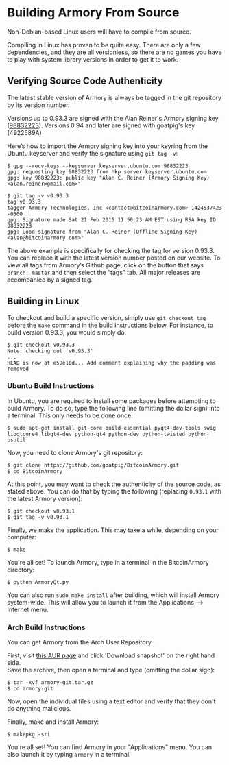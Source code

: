 # Building Armory From Source

Non-Debian-based Linux users will have to compile from source.

Compiling in Linux has proven to be quite easy. There are only a few dependencies, and they are all versionless, so there are no games you have to play with system library versions in order to get it to work.

## Verifying Source Code Authenticity

The latest stable version of Armory is always be tagged in the git repository by its version number.

Versions up to 0.93.3 are signed with the Alan Reiner's Armory signing key ([98832223](https://pgp.mit.edu/pks/lookup?op=vindex&search=0x4AB16AEA98832223)).
Versions 0.94 and later are signed with goatpig's key (4922589A)

Here’s how to import the Armory signing key into your keyring from the Ubuntu keyserver and verify the signature using `git tag -v`:

```
$ gpg --recv-keys --keyserver keyserver.ubuntu.com 98832223
gpg: requesting key 98832223 from hkp server keyserver.ubuntu.com
gpg: key 98832223: public key "Alan C. Reiner (Armory Signing Key) <alan.reiner@gmail.com>"

$ git tag -v v0.93.3
tag v0.93.3
tagger Armory Technologies, Inc <contact@bitcoinarmory.com> 1424537423 -0500
gpg: Signature made Sat 21 Feb 2015 11:50:23 AM EST using RSA key ID 98832223
gpg: Good signature from "Alan C. Reiner (Offline Signing Key) <alan@bitcoinarmory.com>"
```

The above example is specifically for checking the tag for version 0.93.3. You can replace it with the latest version number posted on our website. To view all tags from Armory’s Github page, click on the button that says `branch: master` and then select the “tags” tab. All major releases are accompanied by a signed tag.

## Building in Linux

To checkout and build a specific version, simply use `git checkout tag` before the `make` command in the build instructions below. For instance, to build version 0.93.3, you would simply do:

```
$ git checkout v0.93.3
Note: checking out 'v0.93.3'
...
HEAD is now at e59e10d... Add comment explaining why the padding was removed
```

### Ubuntu Build Instructions

In Ubuntu, you are required to install some packages before attempting to build Armory. To do so, type the following line (omitting the dollar sign) into a terminal. This only needs to be done once:

    $ sudo apt-get install git-core build-essential pyqt4-dev-tools swig libqtcore4 libqt4-dev python-qt4 python-dev python-twisted python-psutil

Now, you need to clone Armory's git repository:

    $ git clone https://github.com/goatpig/BitcoinArmory.git
    $ cd BitcoinArmory

At this point, you may want to check the authenticity of the source code, as stated above. You can do that by typing the following (replacing `0.93.1` with the latest Armory version):

    $ git checkout v0.93.1
    $ git tag -v v0.93.1

Finally, we make the application. This may take a while, depending on your computer:

    $ make

You're all set! To launch Armory, type in a terminal in the BitcoinArmory directory:

    $ python ArmoryQt.py

You can also run `sudo make install` after building, which will install Armory system-wide. This will allow you to launch it from the Applications –> Internet menu.


### Arch Build Instructions

You can get Armory from the Arch User Repository.

First, visit [this AUR page](https://aur.archlinux.org/packages/armory-git/) and click 'Download snapshot' on the right hand side.  
Save the archive, then open a terminal and type (omitting the dollar sign):

    $ tar -xvf armory-git.tar.gz
    $ cd armory-git

Now, open the individual files using a text editor and verify that they don't do anything malicious.

Finally, make and install Armory:

    $ makepkg -sri

You're all set! You can find Armory in your "Applications" menu. You can also launch it by typing `armory` in a terminal.
